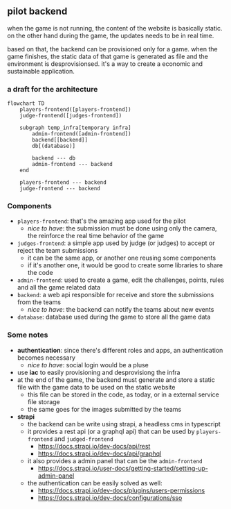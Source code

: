 ## pilot backend

when the game is not running, the content of the website is basically static. on the other hand during the game, the updates needs to be in real time.

based on that, the backend can be provisioned only for a game. when the game finishes, the static data of that game is generated as file and the environment is desprovisionsed. it's a way to create a economic and sustainable application.

### a draft for the architecture

```mermaid
flowchart TD
    players-frontend([players-frontend])
    judge-frontend([judges-frontend])

    subgraph temp_infra[temporary infra]
        admin-frontend([admin-frontend])
        backend[[backend]]
        db[(database)]

        backend --- db
        admin-frontend --- backend
    end

    players-frontend --- backend
    judge-frontend --- backend
```

### Components

- `players-frontend`: that's the amazing app used for the pilot
  - _nice to have_: the submission must be done using only the camera, the reinforce the real time behavior of the game
- `judges-frontend`: a simple app used by judge (or judges) to accept or reject the team submissions
  - it can be the same app, or another one reusing some components
  - if it's another one, it would be good to create some libraries to share the code
- `admin-frontend`: used to create a game, edit the challenges, points, rules and all the game related data
- `backend`: a web api responsible for receive and store the submissions from the teams
  - _nice to have_: the backend can notify the teams about new events
- `database`: database used during the game to store all the game data

### Some notes

- **authentication**: since there's different roles and apps, an authentication becomes necessary
  - _nice to have_: social login would be a pluse
- use **iac** to easily provisioning and desprovisiong the infra
- at the end of the game, the backend must generate and store a static file with the game data to be used on the static website
  - this file can be stored in the code, as today, or in a external service file storage
  - the same goes for the images submitted by the teams
- **strapi**
  - the backend can be write using strapi, a headless cms in typescript
  - it provides a rest api (or a graphql api) that can be used by `players-frontend` and `judged-frontend`
    - https://docs.strapi.io/dev-docs/api/rest
    - https://docs.strapi.io/dev-docs/api/graphql
  - it also provides a admin panel that can be the `admin-frontend`
    - https://docs.strapi.io/user-docs/getting-started/setting-up-admin-panel
  - the authentication can be easily solved as well:
    - https://docs.strapi.io/dev-docs/plugins/users-permissions
    - https://docs.strapi.io/dev-docs/configurations/sso
